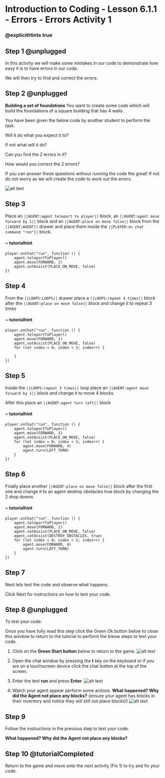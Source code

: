 # Introduction to Coding - Lesson 6.1.1 - Errors - Errors Activity 1
### @explicitHints true

## Step 1 @unplugged

In this activity we will make some mistakes in our code to demonstrate how easy it is to have errors in our code.

We will then try to find and correct the errors.

## Step 2 @unplugged
**Building a set of foundations**
You want to create some code which will build the foundations of a square building that has 4 walls.

You have been given the below code by another student to perform the task.

Will it do what you expect it to?

If not what will it do?

Can you find the 2 errors in it?

How would you correct the 2 errors?

If you can answer these questions without running the code the great! If not do not worry as we will create the code to work out the errors.

![alt text](https://intro.codingcredentials.com/Lesson6/6.1.1/images/1.jpg?raw=true "Errors")

## Step 3
Place an ``||AGENT:agent teleport to player||`` block, an ``||AGENT:agent move forward by 1||`` block and an ``||AGENT:place on move false||`` block from the ``||AGENT:AGENT||`` drawer and place them inside the ``||PLAYER:on chat command "run"||`` block.
#### ~ tutorialhint
```blocks
player.onChat("run", function () {
    agent.teleportToPlayer()
    agent.move(FORWARD, 1)
    agent.setAssist(PLACE_ON_MOVE, false)
})
```

## Step 4
From the ``||LOOPS:LOOPS||`` drawer place a ``||LOOPS:repeat 4 times||`` block after the ``||AGENT:place on move false||`` block and change it to repeat 3 times
#### ~ tutorialhint
```blocks 
player.onChat("run", function () {
    agent.teleportToPlayer()
    agent.move(FORWARD, 1)
    agent.setAssist(PLACE_ON_MOVE, false)
    for (let index = 0; index < 3; index++) {
    	
    }
})
```

## Step 5
Inside the ``||LOOPS:repeat 3 times||`` loop place an ``||AGENT:agent move forward by 1||`` block and change it to move 4 blocks

After this place an ``||AGENT:agent turn left||`` block
#### ~ tutorialhint
```blocks 
player.onChat("run", function () {
    agent.teleportToPlayer()
    agent.move(FORWARD, 1)
    agent.setAssist(PLACE_ON_MOVE, false)
    for (let index = 0; index < 3; index++) {
        agent.move(FORWARD, 4)
        agent.turn(LEFT_TURN)
    }
})
```

## Step 6
Finally place another ``||AGENT:place on move false||`` block after the first one and change it to an agent destroy obstacles true block by changing the 2 drop downs

#### ~ tutorialhint
```blocks 
player.onChat("run", function () {
    agent.teleportToPlayer()
    agent.move(FORWARD, 1)
    agent.setAssist(PLACE_ON_MOVE, false)
    agent.setAssist(DESTROY_OBSTACLES, true)
    for (let index = 0; index < 3; index++) {
        agent.move(FORWARD, 4)
        agent.turn(LEFT_TURN)
    }
})
```

## Step 7
Next lets test the code and observe what happens.

Click Next for instructions on how to test your code.

## Step 8 @unplugged
To test your code:

Once you have fully read this step click the Green Ok button below to close this window to return to the tutorial to perform the bleow steps to test your code.

1. Click on the **Green Start button** below to return to the game.
![alt text](https://intro.codingcredentials.com/Lesson3/3.1.1/images/4.jpg?raw=true "Start")


2. Open the chat window by pressing the **t** key on the keyboard or if you are on a touchscreen device click the chat button at the top of the screen.


3. Enter the text **run** and press **Enter**.
![alt text](https://intro.codingcredentials.com/Lesson6/6.1.1/images/2.jpg?raw=true "Run")


4. Watch your agent appear perform some actions. **What happened? Why did the Agent not place any blocks?** (ensure your agent has blocks in their inventory and notice they will still not place blocks!)
![alt text](https://intro.codingcredentials.com/Lesson6/6.1.1/images/3.jpg?raw=true "Run")

## Step 9
Follow the instructions in the previous step to test your code.

**What happened? Why did the Agent not place any blocks?**

## Step 10 @tutorialCompleted
Return to the game and move onto the next activity (Fix 1) to try and fix your code.
